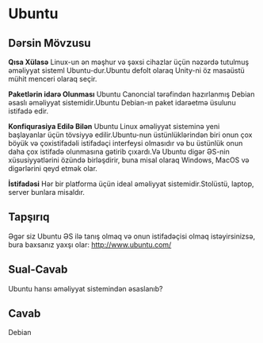 ﻿# Ubuntu

## Dərsin Mövzusu

<b>Qısa Xülasə</b>
Linux-un ən məşhur və şəxsi cihazlar üçün nəzərdə tutulmuş əməliyyat sisteml Ubuntu-dur.Ubuntu defolt olaraq Unity-ni öz masaüstü mühit menceri olaraq seçir.

<b>Paketlərin idarə Olunması</b>
Ubuntu Canoncial tərəfindən hazırlanmış Debian əsaslı əməliyyat sistemidir.Ubuntu Debian-ın paket idarəetmə üsulunu istifadə edir.

<b>Konfiqurasiya Edilə Bilən</b>
Ubuntu Linux əməliyyat sisteminə yeni başlayanlar üçün tövsiyyə edilir.Ubuntu-nun üstünlüklərindən biri onun çox böyük və çoxistifadəli istifadəçi interfeysi olmasıdır və bu üstünlük onun daha çox istifadə olunmasına gətirib çıxardı.Və Ubuntu digər ƏS-nin xüsusiyyətlərini özündə birləşdirir, buna misal olaraq Windows, MacOS və digərlərini qeyd etmək olar. 

<b>İstifadəsi</b>
Hər bir platforma üçün ideal əməliyyat sistemidir.Stolüstü, laptop, server bunlara misaldır.

## Tapşırıq
Əgər siz Ubuntu ƏS ilə tanış olmaq və onun istifadəçisi olmaq istəyirsinizsə, bura baxsanız yaxşı olar:
<a href='http://www.ubuntu.com/'>http://www.ubuntu.com/</a>

## Sual-Cavab

Ubuntu hansı əməliyyat sistemindən əsaslanıb?

## Cavab

Debian
